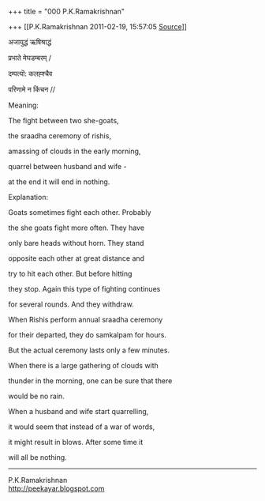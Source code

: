 +++
title = "000 P.K.Ramakrishnan"

+++
[[P.K.Ramakrishnan	2011-02-19, 15:57:05 [Source](https://groups.google.com/g/samskrita/c/ncEOSt4gjkE)]]



  
अजायुद्धं ऋषिश्राद्धं

प्रभाते मेघडम्बरम् /

दम्पत्यॊ: कलह्श्चैव

परिणामे न किंचन //



Meaning:

The fight between two she-goats,

the sraadha ceremony of rishis,

amassing of clouds in the early morning,

quarrel between husband and wife -

at the end it will end in nothing.



Explanation:



Goats sometimes fight each other. Probably

the she goats fight more often. They have

only bare heads without horn. They stand

opposite each other at great distance and

try to hit each other. But before hitting

they stop. Again this type of fighting continues

for several rounds. And they withdraw.



When Rishis perform annual sraadha ceremony

for their departed, they do samkalpam for hours.

But the actual ceremony lasts only a few minutes.



When there is a large gathering of clouds with

thunder in the morning, one can be sure that there

would be no rain.



When a husband and wife start quarrelling,

it would seem that instead of a war of words,

it might result in blows. After some time it

will all be nothing.









-----------------------------------  
P.K.Ramakrishnan  
<http://peekayar.blogspot.com>

  

  

